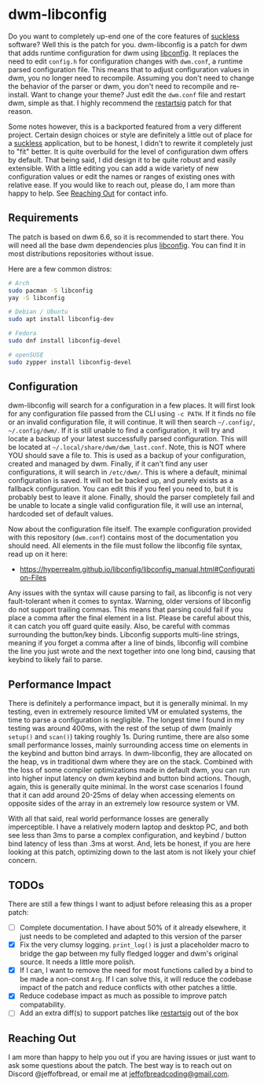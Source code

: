 # dwm-libconfig

Do you want to completely up-end one of the core features of [suckless](https://suckless.org/) software? Well this is the patch for you.
dwm-libconfig is a patch for dwm that adds runtime configuration for dwm using [libconfig](https://hyperrealm.github.io/libconfig/). It
replaces the need to edit `config.h` for configuration changes with `dwm.conf`, a runtime parsed configuration file. This means that to
adjust configuration values in dwm, you no longer need to recompile. Assuming you don't need to change the behavior of the parser or dwm,
you don't need to recompile and re-install. Want to change your theme? Just edit the `dwm.conf` file and restart dwm, simple as that.
I highly recommend the [restartsig](https://dwm.suckless.org/patches/restartsig/) patch for that reason.

Some notes however, this is a backported featured from a very different project. Certain design choices or style are definitely a little
out of place for a [suckless](https://suckless.org/) application, but to be honest, I didn't to rewrite it completely just to "fit" better.
It is quite overbuild for the level of configuration dwm offers by default. That being said, I did design it to be quite robust and easily
extensible. With a little editing you can add a wide variety of new configuration values or edit the names or ranges of existing ones with
relative ease. If you would like to reach out, please do, I am more than happy to help. See [Reaching Out](#reaching-out) for contact info.

## Requirements
The patch is based on dwm 6.6, so it is recommended to start there. You will need all the base dwm dependencies plus 
[libconfig](https://hyperrealm.github.io/libconfig/). You can find it in most distributions repositories without issue.

Here are a few common distros:
```bash
# Arch
sudo pacman -S libconfig
yay -S libconfig

# Debian / Ubuntu
sudo apt install libconfig-dev

# Fedora
sudo dnf install libconfig-devel

# openSUSE
sudo zypper install libconfig-devel
```

## Configuration

dwm-libconfig will search for a configuration in a few places. It will first look for any configuration file passed from the CLI using 
`-c PATH`. If it finds no file or an invalid configuration file, it will continue. It will then search `~/.config/`, `~/.config/dwm/`.
If it is still unable to find a configuration, it will try and locate a backup of your latest successfully parsed configuration. 
This will be located at `~/.local/share/dwm/dwm_last.conf`. Note, this is NOT where YOU should save a file to. This is used as a backup
of your configuration, created and managed by dwm. Finally, if it can't find any user configurations, it will search in `/etc/dwm/`.
This is where a default, minimal configuration is saved. It will not be backed up, and purely exists as a fallback configuration. You
can edit this if you feel you need to, but it is probably best to leave it alone. Finally, should the parser completely fail and be
unable to locate a single valid configuration file, it will use an internal, hardcoded set of default values. 

Now about the configuration file itself. The example configuration provided with this repository (`dwm.conf`) contains most of the
documentation you should need. All elements in the file must follow the libconfig file syntax, read up on it here: 
 - https://hyperrealm.github.io/libconfig/libconfig_manual.html#Configuration-Files

Any issues with the syntax will cause parsing to fail, as libconfig is not very fault-tolerant when it comes to syntax. Warning,
older versions of libconfig do not support trailing commas. This means that parsing could fail if you place a comma after the final
element in a list. Please be careful about this, it can catch you off guard quite easily. Also, be careful with commas surrounding
the button/key binds. Libconfig supports multi-line strings, meaning if you forget a comma after a line of binds, libconfig will
combine the line you just wrote and the next together into one long bind, causing that keybind to likely fail to parse.

## Performance Impact
There is definitely a performance impact, but it is generally minimal. In my testing, even in extremely resource limited VM or emulated
systems, the time to parse a configuration is negligible. The longest time I found in my testing was around 400ms, with the rest of the
setup of dwm (mainly `setup()` and `scan()`) taking roughly 1s. During runtime, there are also some small performance losses, mainly
surrounding access time on elements in the keybind and button bind arrays. In dwm-libconfig, they are allocated on the heap, vs in
traditional dwm where they are on the stack. Combined with the loss of some compiler optimizations made in default dwm, you can run
into higher input latency on dwm keybind and button bind actions. Though, again, this is generally quite minimal. In the worst case
scenarios I found that it can add around 20-25ms of delay when accessing elements on opposite sides of the array in an extremely low
resource system or VM.

With all that said, real world performance losses are generally imperceptible. I have a relatively modern laptop and desktop PC, and both
see less than 3ms to parse a complex configuration, and keybind / button bind latency of less than .3ms at worst. And, lets be honest, if
you are here looking at this patch, optimizing down to the last atom is not likely your chief concern.

## TODOs
There are still a few things I want to adjust before releasing this as a proper patch:
- [ ] Complete documentation. I have about 50% of it already elsewhere, it just needs to be completed and adapted to this version of the parser
- [x] Fix the very clumsy logging. `print_log()` is just a placeholder macro to bridge the gap between my fully fledged logger and dwm's original source. It needs a little more polish.
- [x] If I can, I want to remove the need for most functions called by a bind to be made a non-const `Arg`. If I can solve this, it will reduce the codebase impact of the patch and reduce conflicts with other patches a little.
- [x] Reduce codebase impact as much as possible to improve patch compatability.
- [ ] Add an extra diff(s) to support patches like [restartsig](https://dwm.suckless.org/patches/restartsig/) out of the box

## Reaching Out
I am more than happy to help you out if you are having issues or just want to ask some questions about the patch. The best way is to reach
out on Discord @jeffofbread, or email me at jeffofbreadcoding@gmail.com.